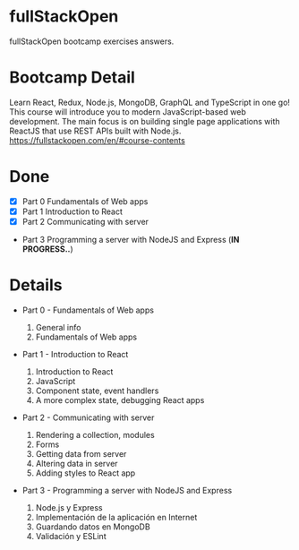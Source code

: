 # fullStackOpen
fullStackOpen bootcamp exercises answers.

# Bootcamp Detail
Learn React, Redux, Node.js, MongoDB, GraphQL and TypeScript in one go! This course will introduce you to modern JavaScript-based web development. The main focus is on building single page applications with ReactJS that use REST APIs built with Node.js.
https://fullstackopen.com/en/#course-contents

# Done
- [x] Part 0
Fundamentals of Web apps
- [x] Part 1
Introduction to React
- [x] Part 2
Communicating with server
* Part 3
Programming a server with NodeJS and Express (**IN PROGRESS..**)

# Details
* Part 0 - Fundamentals of Web apps
  1. General info
  2. Fundamentals of Web apps

* Part 1 - Introduction to React
  1. Introduction to React
  2. JavaScript
  3. Component state, event handlers
  4. A more complex state, debugging React apps

* Part 2 - Communicating with server
  1. Rendering a collection, modules
  2. Forms
  3. Getting data from server
  4. Altering data in server
  5. Adding styles to React app

* Part 3 - Programming a server with NodeJS and Express
  1. Node.js y Express
  2. Implementación de la aplicación en Internet
  3. Guardando datos en MongoDB
  4. Validación y ESLint
